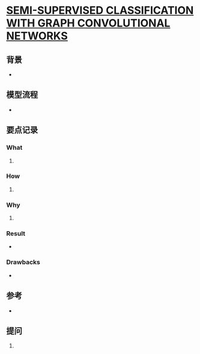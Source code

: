 # [SEMI-SUPERVISED CLASSIFICATION WITH GRAPH CONVOLUTIONAL NETWORKS](https://arxiv.org/pdf/1609.02907.pdf)

## 背景
- 
## 模型流程
- 
## 要点记录
### What
1. 
### How
1.
### Why
1.
### Result
- 
### Drawbacks
- 
## 参考
- 
## 提问
1. 
